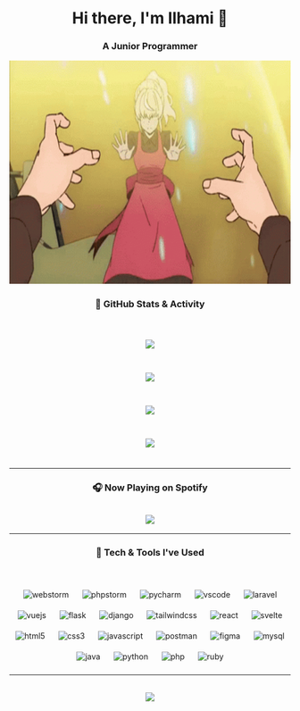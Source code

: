 <div align="center">

<h1 align="center">Hi there, I'm Ilhami 👋</h1>
<h3 align="center">A Junior Programmer</h3>

<div align="center">
  <img src="https://raw.githubusercontent.com/zelphyx/zelphyx/main/tower-of-god-tog.gif" width="900" height="400" />
</div>


  
### 🧠 GitHub Stats & Activity

<br/>

<img src="https://github-readme-stats.vercel.app/api?username=zelphyx&show_icons=true&theme=tokyonight" style="margin: 20px;" />

<br/>

<img src="https://github-readme-stats.vercel.app/api/top-langs/?username=zelphyx&layout=donut&theme=tokyonight" style="margin: 20px;" />

<br/>

<img src="https://github-profile-trophy.vercel.app/?username=zelphyx&theme=tokyonight" style="margin: 20px;" />

<br/>

<img src="http://github-readme-streak-stats.herokuapp.com?user=zelphyx&theme=tokyonight-duo" style="margin: 20px;" />

---

### 🎧 Now Playing on Spotify

<br/>

<img src="https://spotify-github-profile.kittinanx.com/api/view.svg?uid=31b553w7uilpjkx5gyj67j6w3a5y&cover_image=false&theme=default&show_offline=true&background_color=121212&interchange=true&bar_color=53b14f&bar_color_cover=true" />

---


### 🧰 Tech & Tools I've Used

<br/>

<p align="center">
  <!-- IDEs -->
  <img src="https://cdn.jsdelivr.net/gh/devicons/devicon/icons/webstorm/webstorm-original.svg" alt="webstorm" width="45" height="45" style="margin:10px"/>
  <img src="https://cdn.jsdelivr.net/gh/devicons/devicon/icons/phpstorm/phpstorm-original.svg" alt="phpstorm" width="45" height="45" style="margin:10px"/>
  <img src="https://cdn.jsdelivr.net/gh/devicons/devicon/icons/pycharm/pycharm-original.svg" alt="pycharm" width="45" height="45" style="margin:10px"/>
  <img src="https://cdn.jsdelivr.net/gh/devicons/devicon/icons/vscode/vscode-original.svg" alt="vscode" width="45" height="45" style="margin:10px"/>

  <!-- Frameworks -->
  <img src="https://cdn.simpleicons.org/laravel/FF2D20" alt="laravel" width="45" height="45" style="margin:10px"/>
  <img src="https://cdn.jsdelivr.net/gh/devicons/devicon/icons/vuejs/vuejs-original.svg" alt="vuejs" width="45" height="45" style="margin:10px"/>
  <img src="https://cdn.jsdelivr.net/gh/devicons/devicon/icons/flask/flask-original.svg" alt="flask" width="45" height="45" style="margin:10px"/>
  <img src="https://cdn.jsdelivr.net/gh/devicons/devicon/icons/django/django-plain.svg" alt="django" width="45" height="45" style="margin:10px"/>
  <img src="https://www.vectorlogo.zone/logos/tailwindcss/tailwindcss-icon.svg" alt="tailwindcss" width="45" height="45" style="margin:10px"/>
  <img src="https://cdn.jsdelivr.net/gh/devicons/devicon/icons/react/react-original.svg" alt="react" width="45" height="45" style="margin:10px"/>
  <img src="https://cdn.jsdelivr.net/gh/devicons/devicon/icons/svelte/svelte-original.svg" alt="svelte" width="45" height="45" style="margin:10px"/>

  <!-- Frontend -->
  <img src="https://cdn.jsdelivr.net/gh/devicons/devicon/icons/html5/html5-original.svg" alt="html5" width="45" height="45" style="margin:10px"/>
  <img src="https://cdn.jsdelivr.net/gh/devicons/devicon/icons/css3/css3-original.svg" alt="css3" width="45" height="45" style="margin:10px"/>
  <img src="https://cdn.jsdelivr.net/gh/devicons/devicon/icons/javascript/javascript-original.svg" alt="javascript" width="45" height="45" style="margin:10px"/>

  <!-- Tools & Others -->
  <img src="https://cdn.jsdelivr.net/gh/devicons/devicon/icons/postman/postman-original.svg" alt="postman" width="45" height="45" style="margin:10px"/>
  <img src="https://www.vectorlogo.zone/logos/figma/figma-icon.svg" alt="figma" width="45" height="45" style="margin:10px"/>
  <img src="https://cdn.jsdelivr.net/gh/devicons/devicon/icons/mysql/mysql-original.svg" alt="mysql" width="45" height="45" style="margin:10px"/>
  <img src="https://cdn.jsdelivr.net/gh/devicons/devicon/icons/java/java-original.svg" alt="java" width="45" height="45" style="margin:10px"/>
  <img src="https://cdn.jsdelivr.net/gh/devicons/devicon/icons/python/python-original.svg" alt="python" width="45" height="45" style="margin:10px"/>
  <img src="https://cdn.jsdelivr.net/gh/devicons/devicon/icons/php/php-original.svg" alt="php" width="45" height="45" style="margin:10px"/>
  <img src="https://cdn.jsdelivr.net/gh/devicons/devicon/icons/ruby/ruby-original.svg" alt="ruby" width="45" height="45" style="margin:10px"/>
</p>


---

<br/>

<img src="https://komarev.com/ghpvc/?username=zelphyx&color=blue" />

</div>
